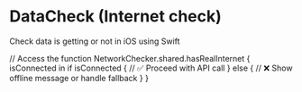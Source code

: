 # DataCheck (Internet check)
Check data is getting or not in iOS using Swift

// Access the function
NetworkChecker.shared.hasRealInternet { isConnected in
    if isConnected {
        // ✅ Proceed with API call
    } else {
        // ❌ Show offline message or handle fallback
    }
}
